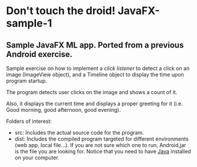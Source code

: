 # Don't touch the droid! JavaFX-sample-1

## Sample JavaFX ML app. Ported from a previous Android exercise.

Sample exercise on how to implement a *click listener* to detect a click on an image (ImageView object), and a Timeline object to display the time upon program startup.

The program detects user clicks on the image and shows a count of it.

Also, it displays the current time and displays a proper greeting for it (i.e. Good morning, good afternoon, good evening).

Folders of interest:

- src: Includes the actual source code for the program.
- dist: Includes the compiled program targeted for different environments (web app, local file...).
  If you are not sure which one to run, Android,jar is the file you are looking for. Notice that you need to have [Java](http://www.java.com/) installed on your computer.

